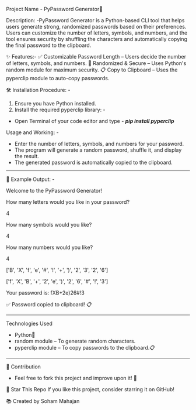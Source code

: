 Project Name - PyPassword Generator🔑

Description:
-PyPassword Generator is a Python-based CLI tool that helps users generate strong, randomized passwords based on their preferences. Users can customize the number of letters, symbols, and numbers, and the tool ensures security by shuffling the characters and automatically copying the final password to the clipboard.

✨ Features:-
✅ Customizable Password Length – Users decide the number of letters, symbols, and numbers.
🔀 Randomized & Secure – Uses Python's random module for maximum security.
📋 Copy to Clipboard – Uses the pyperclip module to auto-copy passwords.

🛠️ Installation Procedure: -
1. Ensure you have Python installed.
2. Install the required pyperclip library: -
* Open Terminal of your code editor and type - ***pip install pyperclip***

Usage and Working: -
- Enter the number of letters, symbols, and numbers for your password.
- The program will generate a random password, shuffle it, and display the result.
- The generated password is automatically copied to the clipboard.
****************************************

📄 Example Output: -

Welcome to the PyPassword Generator!

How many letters would you like in your password?

4

How many symbols would you like?

4

How many numbers would you like?

4

['B', 'X', 'f', 'e', '#', '!', '+', ')', '2', '3', '2', '6']

['f', 'X', 'B', '+', '2', 'e', ')', '2', '6', '#', '!', '3']

Your password is: fXB+2e)26#!3

✅ Password copied to clipboard! 📋
****************************************

Technologies Used
- Python🐍
- random module – To generate random characters.
- pyperclip module – To copy passwords to the clipboard.📋
****************************************
🔗 Contribution

- Feel free to fork this project and improve upon it! 🚀

🌟 Star This Repo If you like this project, consider starring it on GitHub!

📚 Created by Soham Mahajan
